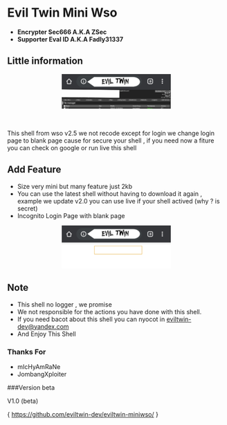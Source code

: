 # Evil Twin Mini Wso

- **Encrypter Sec666 A.K.A ZSec**
- **Supporter  Eval ID A.K.A Fadly31337**

## Little information
 
 <p align="center">
 <img width="50%" src="images/20200709_170253.jpg"/>
 </p><br>
 
This shell from wso v2.5 we not recode except for login we change login page to blank page cause for secure your shell , if you need now a fiture you can check on google or run live this shell

## Add Feature

- Size very mini but many feature just 2kb
- You can use the latest shell without having to download it again , example we update v2.0 you can use live if your shell actived (why ? is secret)
- Incognito Login Page with blank page
<p align="center">
<img width="50%" src="images/20200709_170137.jpg"/>
</p>

## Note

- This shell no logger , we promise
- We not responsible for the actions you have done with this shell.
- If you need bacot about this shell you can nyocot in eviltwin-dev@yandex.com
- And Enjoy This Shell

### Thanks For

- mIcHyAmRaNe
- JombangXploiter

###Version beta

V1.0 (beta)

{ https://github.com/eviltwin-dev/eviltwin-miniwso/ }
